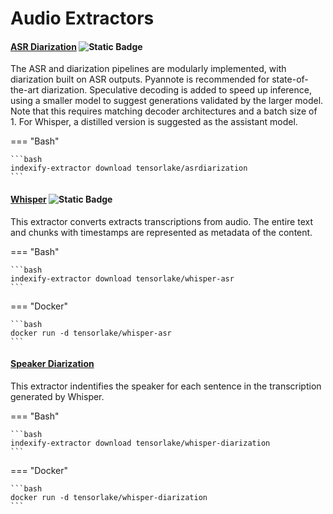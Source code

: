 # Audio Extractors

#### [ASR Diarization](https://github.com/tensorlakeai/indexify-extractors/tree/main/audio/asrdiarization) ![Static Badge](https://img.shields.io/badge/GPU%20Accelerated-green?logo=nvidia&logoColor=ffffff)
The ASR and diarization pipelines are modularly implemented, with diarization built on ASR outputs. Pyannote is recommended for state-of-the-art diarization. Speculative decoding is added to speed up inference, using a smaller model to suggest generations validated by the larger model. Note that this requires matching decoder architectures and a batch size of 1. For Whisper, a distilled version is suggested as the assistant model.

=== "Bash"

    ```bash
    indexify-extractor download tensorlake/asrdiarization
    ```

#### [Whisper](https://github.com/tensorlakeai/indexify-extractors/tree/main/audio/whisper-asr) ![Static Badge](https://img.shields.io/badge/GPU%20Accelerated-green?logo=nvidia&logoColor=ffffff)
This extractor converts extracts transcriptions from audio. The entire text and
chunks with timestamps are represented as metadata of the content.

=== "Bash"

    ```bash
    indexify-extractor download tensorlake/whisper-asr
    ```
=== "Docker"

    ```bash
    docker run -d tensorlake/whisper-asr
    ```

#### [Speaker Diarization](https://github.com/tensorlakeai/indexify-extractors/tree/main/audio/whisper-diarization)
This extractor indentifies the speaker for each sentence in the transcription generated by Whisper.

=== "Bash"

    ```bash
    indexify-extractor download tensorlake/whisper-diarization
    ```
=== "Docker"

    ```bash
    docker run -d tensorlake/whisper-diarization
    ```
